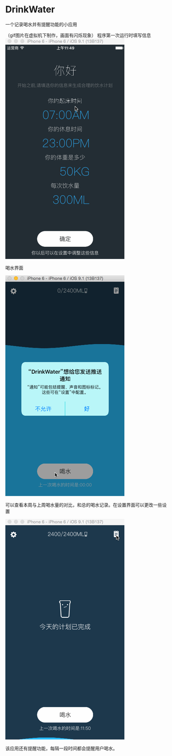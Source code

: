 # DrinkWater
一个记录喝水并有提醒功能的小应用

（gif图片在虚拟机下制作，画面有闪烁现象）
程序第一次运行时填写信息
![gif](https://github.com/lingyou8086/drinkWater/blob/master/img/2.gif)

喝水界面

![gif](https://github.com/lingyou8086/drinkWater/blob/master/img/3.gif)

可以查看本周与上周喝水量的对比，和总的喝水记录。在设置界面可以更改一些设置

![gif](https://github.com/lingyou8086/drinkWater/blob/master/img/4.gif)

该应用还有提醒功能，每隔一段时间都会提醒用户喝水。

